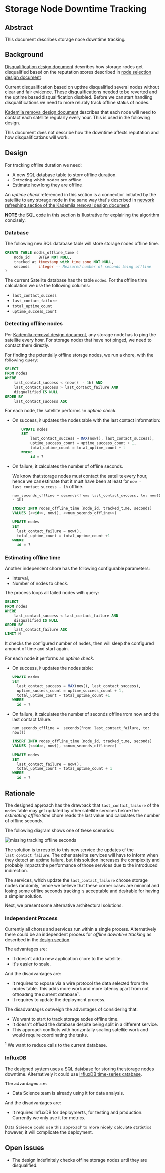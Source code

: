 # Storage Node Downtime Tracking

## Abstract

This document describes storage node downtime tracking.

## Background

[Disqualification design document](disqualification.md) describes how storage nodes get disqualified based on the reputation scores described in [node selection design document](node-selection.md).

Current disqualification based on uptime disqualified several nodes without clear and fair evidence. These disqualifications needed to be reverted and the uptime based disqualification disabled. Before we can start handling disqualifications we need to more reliably track offline status of nodes.

[Kademlia removal design document](kademlia-removal.md) describes that each node will need to contact each satellite regularly every hour. This is used in the following design.

This document does not describe how the downtime affects reputation and how disqualifications will work.

## Design

For tracking offline duration we need:

- A new SQL database table to store offline duration.
- Detecting which nodes are offline.
- Estimate how long they are offline.

An _uptime check_ referenced in this section is a connection initiated by the satellite to any storage node in the same way that's described in [network refreshing section of the Kademlia removal design document](kademlia-removal.md#network-refreshing).

__NOTE__ the SQL code in this section is illustrative for explaining the algorithm concisely.

### Database

The following new SQL database table will store storage nodes offline time.

```sql
CREATE TABLE nodes_offline_time (
    node_id    BYTEA NOT NULL,
    tracked_at timestamp with time zone NOT NULL,
    seconds    integer -- Measured number of seconds being offline
)
```

The current Satellite database has the table `nodes`. For the offline time calculation we use the following columns:

- `last_contact_success`
- `last_contact_failure`
- `total_uptime_count`
- `uptime_success_count`

### Detecting offline nodes

Per [Kademlia removal design document](https://github.com/storj/storj/blob/master/docs/design/kademlia-removal.md#network-refreshing), any storage node has to ping the satellite every hour. For storage nodes that have not pinged, we need to contact them directly.

For finding the potentially offline storage nodes, we run a chore, with the following query:

```sql
SELECT
FROM nodes
WHERE
    last_contact_success < (now()  - 1h) AND
    last_contact_success > last_contact_failure AND
    disqualified IS NULL
ORDER BY
    last_contact_success ASC
```

For each node, the satellite performs an _uptime check_.

* On success, it updates the nodes table with the last contact information:

    ```sql
        UPDATE nodes
        SET
            last_contact_success = MAX(now(), last_contact_success),
            uptime_success_count = uptime_success_count + 1,
            total_uptime_count = total_uptime_count + 1
        WHERE
            id = ?
    ```

* On failure, it calculates the number of offline seconds.

  We know that storage nodes must contact the satellite every hour, hence we can estimate that it must have been at least for `now - last_contact_success - 1h` offline.

  ```
  num_seconds_offline = seconds(from: last_contact_success, to: now() - 1h)
  ```

  ```sql
  INSERT INTO nodes_offline_time (node_id, tracked_time, seconds)
  VALUES (<<id>>, now(), <<num_seconds_offline>>)
  ```

  ```sql
  UPDATE nodes
  SET
    last_contact_failure = now(),
    total_uptime_count = total_uptime_count +1
  WHERE
    id = ?
   ```

### Estimating offline time

Another independent chore has the following configurable parameters:

- Interval,
- Number of nodes to check.

The process loops all failed nodes with query:

```sql
SELECT
FROM nodes
WHERE
    last_contact_success < last_contact_failure AND
    disqualified IS NULL
ORDER BY
    last_contact_failure ASC
LIMIT N
```

It checks the configured number of nodes, then will sleep the configured amount of time and start again.

For each node it performs an _uptime check_.

* On success, it updates the nodes table:

  ```sql
  UPDATE nodes
  SET
    last_contact_success = MAX(now(), last_contact_success),
    uptime_success_count = uptime_success_count + 1,
    total_uptime_count = total_uptime_count +1
  WHERE
    id = ?
  ```

* On failure, it calculates the number of seconds offline from now and the last contact failure.

  ```
  num_seconds_offline =  seconds(from: last_contact_failure, to: now())
  ```

  ```sql
  INSERT INTO nodes_offline_time (node_id, tracked_time, seconds)
  VALUES (<<id>>, now(), <<num_seconds_offline>>)
  ```

  ```sql
  UPDATE nodes
  SET
    last_contact_failure = now(),
    total_uptime_count = total_uptime_count + 1
  WHERE
    id = ?
  ```

## Rationale

The designed approach has the drawback that `last_contact_failure` of the `nodes` table may get updated by other satellite services before the _estimating offline time_ chore reads the last value and calculates the number of offline seconds.

The following diagram shows one of these scenarios:

![missing tracking offline seconds](images/storagenode-downtime-tracking-missing-offline-seconds.png)

The solution is to restrict to this new service the updates of the `last_contact_failure`. The other satellite services will have to inform when they detect an uptime failure, but this solution increases the complexity and probably impacts the performance of those services due to the introduced indirection.

The services, which update the `last_contact_failure` choose storage nodes randomly, hence we believe that these corner cases are minimal and losing some offline seconds tracking is acceptable and desirable for having a simpler solution.

Next, we present some alternative architectural solutions.

### Independent Process

Currently all chores and services run within a single process. Alternatively there could be an independent process for _offline downtime tracking_ as described in the [design section](#design).

The advantages are:

* It doesn't add a new application chore to the satellite.
* It's easier to scale.

And the disadvantages are:

* It requires to expose via a wire protocol the data selected from the nodes table. This adds more work and more latency apart from not offloading the current database<sup>1</sup>.
* It requires to update the deployment process.

The disadvantages outweigh the advantages of considering that:

* We want to start to track storage nodes offline time.
* It doesn't offload the database despite being split in a different service.
* This approach conflicts with horizontally scaling satellite work and would require coordinating the tasks.

<sup>1</sup> We want to reduce calls to the current database.

### InfluxDB

The designed system uses a SQL database for storing the storage nodes downtime. Alternatively it could use [InfluxDB time-series database](https://www.influxdata.com/).

The advantages are:

* Data Science team is already using it for data analysis.

And the disadvantages are:

* It requires InfluxDB for deployments, for testing and production. Currently we only use it for metrics.

Data Science could use this approach to more nicely calculate statistics however, it will complicate the deployment.

## Open issues

* The design indefinitely checks offline storage nodes until they are disqualified.
